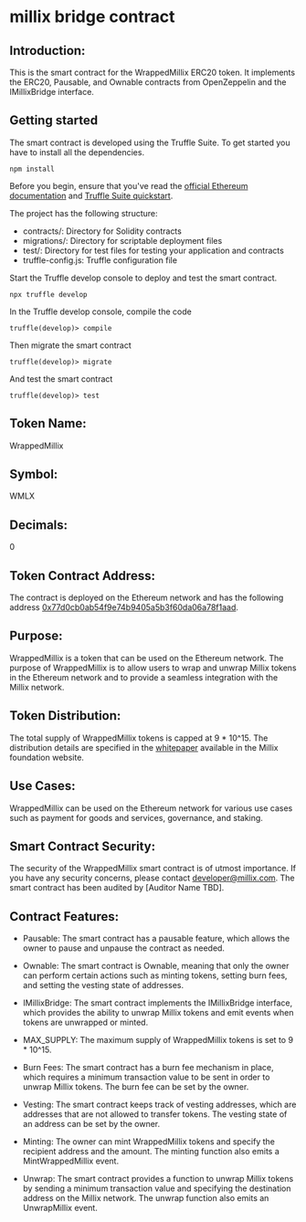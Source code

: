 # millix bridge contract

## Introduction:
This is the smart contract for the WrappedMillix ERC20 token. It implements the ERC20, Pausable, and Ownable contracts from OpenZeppelin and the IMillixBridge interface.

## Getting started
The smart contract is developed using the Truffle Suite. To get started you have to install all the dependencies.
```
npm install
```

Before you begin, ensure that you've read the [official Ethereum documentation](https://ethereum.org/en/what-is-ethereum/) and [Truffle Suite quickstart](https://trufflesuite.com/docs/truffle/quickstart/).

The project has the following structure:

- contracts/: Directory for Solidity contracts
- migrations/: Directory for scriptable deployment files
- test/: Directory for test files for testing your application and contracts
- truffle-config.js: Truffle configuration file

Start the Truffle develop console to deploy and test the smart contract.
```
npx truffle develop
```

In the Truffle develop console, compile the code
```
truffle(develop)> compile
```
Then migrate the smart contract
```
truffle(develop)> migrate
```

And test the smart contract
```
truffle(develop)> test
```

## Token Name:
WrappedMillix

## Symbol:
WMLX

## Decimals:
0

## Token Contract Address:
The contract is deployed on the Ethereum network and has the following address [0x77d0cb0ab54f9e74b9405a5b3f60da06a78f1aad](https://etherscan.io/token/0x77d0cb0ab54f9e74b9405a5b3f60da06a78f1aad).

## Purpose:
WrappedMillix is a token that can be used on the Ethereum network. The purpose of WrappedMillix is to allow users to wrap and unwrap Millix tokens in the Ethereum network and to provide a seamless integration with the Millix network.

## Token Distribution:
The total supply of WrappedMillix tokens is capped at 9 * 10^15. The distribution details are specified in the [whitepaper](https://millix.org/whitepaper.html) available in the Millix foundation website.

## Use Cases:
WrappedMillix can be used on the Ethereum network for various use cases such as payment for goods and services, governance, and staking.

## Smart Contract Security:
The security of the WrappedMillix smart contract is of utmost importance. If you have any security concerns, please contact [developer@millix.com](mailto:developer@millix.com). The smart contract has been audited by [Auditor Name TBD].

## Contract Features:
- Pausable: The smart contract has a pausable feature, which allows the owner to pause and unpause the contract as needed.

- Ownable: The smart contract is Ownable, meaning that only the owner can perform certain actions such as minting tokens, setting burn fees, and setting the vesting state of addresses.

- IMillixBridge: The smart contract implements the IMillixBridge interface, which provides the ability to unwrap Millix tokens and emit events when tokens are unwrapped or minted.

- MAX_SUPPLY: The maximum supply of WrappedMillix tokens is set to 9 * 10^15.

- Burn Fees: The smart contract has a burn fee mechanism in place, which requires a minimum transaction value to be sent in order to unwrap Millix tokens. The burn fee can be set by the owner.

- Vesting: The smart contract keeps track of vesting addresses, which are addresses that are not allowed to transfer tokens. The vesting state of an address can be set by the owner.

- Minting: The owner can mint WrappedMillix tokens and specify the recipient address and the amount. The minting function also emits a MintWrappedMillix event.

- Unwrap: The smart contract provides a function to unwrap Millix tokens by sending a minimum transaction value and specifying the destination address on the Millix network. The unwrap function also emits an UnwrapMillix event.

